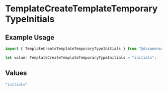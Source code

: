 # TemplateCreateTemplateTemporaryTypeInitials

## Example Usage

```typescript
import { TemplateCreateTemplateTemporaryTypeInitials } from "@documenso/sdk-typescript/models/operations";

let value: TemplateCreateTemplateTemporaryTypeInitials = "initials";
```

## Values

```typescript
"initials"
```